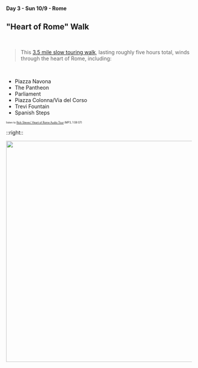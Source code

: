 #### Day 3 - Sun 10/9 - Rome
## **"Heart of Rome" Walk**

<br>

> This [3.5 mile slow touring walk](https://goo.gl/maps/7SYbzv4ssyrABwv87), lasting roughly five hours total, winds through the heart of Rome, including:

<br>

* Piazza Navona
* The Pantheon
* Parliament
* Piazza Colonna/Via del Corso
* Trevi Fountain
* Spanish Steps

<span style="font-size:50%">listen to [Rick Steves' Heart of Rome Audio Tour](https://podcasts.ricksteves.com/walkingtours/rome-heart.mp3) (MP3, 1:08:07)</span>

::right::

<img src="/heart-of-rome-walk-map.png" height="600" width="600" style="margin:auto"/>